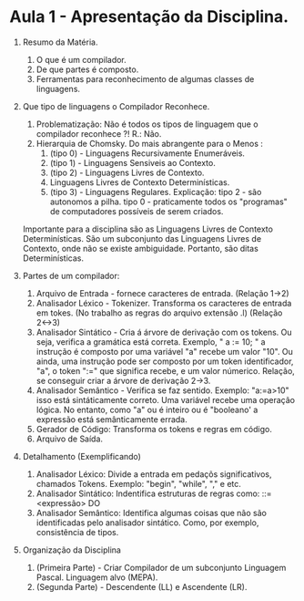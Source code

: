 # Aula 1 - Apresentação da Disciplina. 

1. Resumo da Matéria. 
   1. O que é um compilador.
   2. De que partes é composto. 
   3. Ferramentas para reconhecimento de algumas classes de linguagens.
   
2. Que tipo de linguagens o Compilador Reconhece. 
   1. Problematização: Não é todos os tipos de linguagem que o compilador reconhece ?! R.: Não.
   2. Hierarquia de Chomsky.
      Do mais abrangente para o Menos : 
      1. (tipo 0) - Linguagens Recursivamente Enumeráveis.
      2. (tipo 1) - Linguagens Sensiveis ao Contexto.
      3. (tipo 2) - Linguagens Livres de Contexto. 
      4. Linguagens Livres de Contexto Determinísticas.
      5. (tipo 3) - Linguagens Regulares. 
   Explicação:
      tipo 2 - são autonomos a pilha.
      tipo 0 - praticamente todos os "programas" de computadores possíveis de serem criados.

   Importante para a disciplina são as Linguagens Livres de Contexto Determinísticas.
   São um subconjunto das Linguagens Livres de Contexto, onde não se existe ambiguidade.
   Portanto, são ditas Determinísticas.

3. Partes de um compilador:
   1. Arquivo de Entrada - fornece caracteres de entrada. (Relação 1->2)
   2. Analisador Léxico - Tokenizer. Transforma os caracteres de entrada em tokes. (No trabalho as regras do arquivo extensão .l) (Relação 2<->3)
   3. Analisador Sintático - Cria á árvore de derivação com os tokens. Ou seja, verifica a gramática está correta. Exemplo, " a := 10; " a instrução é composto por uma variável "a" recebe um valor "10". Ou ainda, uma instrução pode ser composto por um token identificador, "a", o token ":=" que significa recebe, e um valor númerico. Relação, se conseguir criar a árvore de derivação 2->3.
   4. Analisador Semântico - Verifica se faz sentido. Exemplo: "a:=a>10" isso está sintáticamente correto. Uma variável recebe uma operação lógica. No entanto, como "a" ou é inteiro ou é "booleano' a expressão está semânticamente errada. 
   5. Gerador de Código: Transforma os tokens e regras em código.
   6. Arquivo de Saída.
   
4. Detalhamento (Exemplificando)
   1. Analisador Léxico: Divide a entrada em pedaçõs significativos, chamados Tokens. Exemplo: "begin", "while", "," e etc.
   2. Analisador Sintático: Indentifica estruturas de regras como:
         <regra while> ::= <expressão> DO <comandos>
   3. Analisador Semântico: Identifica algumas coisas que não são identificadas pelo analisador sintático. Como, por exemplo, consistência de tipos.   

5. Organização da Disciplina
   1. (Primeira Parte) - Criar Compilador de um subconjunto Linguagem Pascal. Linguagem alvo (MEPA).
   2. (Segunda Parte) - Descendente (LL) e Ascendente (LR).